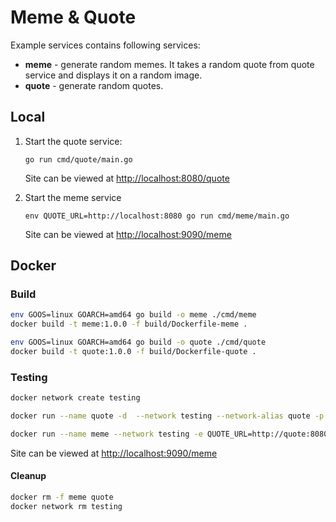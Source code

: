 # Meme & Quote

Example services contains following services:

- **meme** - generate random memes. It takes a random quote from quote service and displays it on a random image.
- **quote** - generate random quotes.

## Local

1. Start the quote service:
    ```
    go run cmd/quote/main.go
    ```
    Site can be viewed at [http://localhost:8080/quote](http://localhost:8080/quote)

2. Start the meme service
    ```
    env QUOTE_URL=http://localhost:8080 go run cmd/meme/main.go
    ```
    Site can be viewed at [http://localhost:9090/meme](http://localhost:9090/meme)

## Docker

### Build

```bash
env GOOS=linux GOARCH=amd64 go build -o meme ./cmd/meme
docker build -t meme:1.0.0 -f build/Dockerfile-meme .

env GOOS=linux GOARCH=amd64 go build -o quote ./cmd/quote
docker build -t quote:1.0.0 -f build/Dockerfile-quote .
```

### Testing

```bash
docker network create testing

docker run --name quote -d  --network testing --network-alias quote -p 8080:8080 quote:1.0.0

docker run --name meme --network testing -e QUOTE_URL=http://quote:8080 -p 9090:9090 meme:1.0.0
```

Site can be viewed at [http://localhost:9090/meme](http://localhost:9090/meme)

#### Cleanup

```bash
docker rm -f meme quote
docker network rm testing
```
